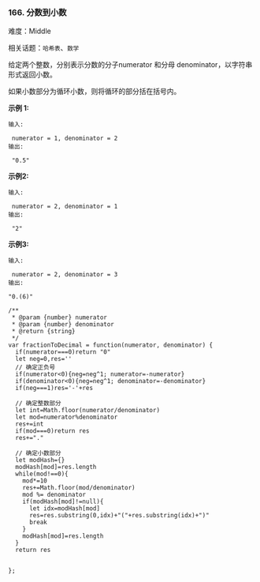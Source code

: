 ### 166. 分数到小数

难度：Middle

相关话题：`哈希表`、`数学`

给定两个整数，分别表示分数的分子numerator 和分母 denominator，以字符串形式返回小数。



如果小数部分为循环小数，则将循环的部分括在括号内。



**示例 1:** 





```
输入:

 numerator = 1, denominator = 2
输出:

 "0.5"

```


**示例2:** 





```
输入:

 numerator = 2, denominator = 1
输出:

 "2"
```


**示例3:** 





```
输入:

 numerator = 2, denominator = 3
输出:

"0.(6)"

```



```
/**
 * @param {number} numerator
 * @param {number} denominator
 * @return {string}
 */
var fractionToDecimal = function(numerator, denominator) {
  if(numerator===0)return "0"
  let neg=0,res=''
  // 确定正负号
  if(numerator<0){neg=neg^1; numerator=-numerator}
  if(denominator<0){neg=neg^1; denominator=-denominator}
  if(neg===1)res='-'+res
  
  // 确定整数部分
  let int=Math.floor(numerator/denominator)
  let mod=numerator%denominator
  res+=int
  if(mod===0)return res
  res+="."
  
  // 确定小数部分
  let modHash={}
  modHash[mod]=res.length
  while(mod!==0){
    mod*=10
    res+=Math.floor(mod/denominator)
    mod %= denominator
    if(modHash[mod]!=null){
      let idx=modHash[mod]
      res=res.substring(0,idx)+"("+res.substring(idx)+")"
      break
    }
    modHash[mod]=res.length
  }
  return res


};



```

